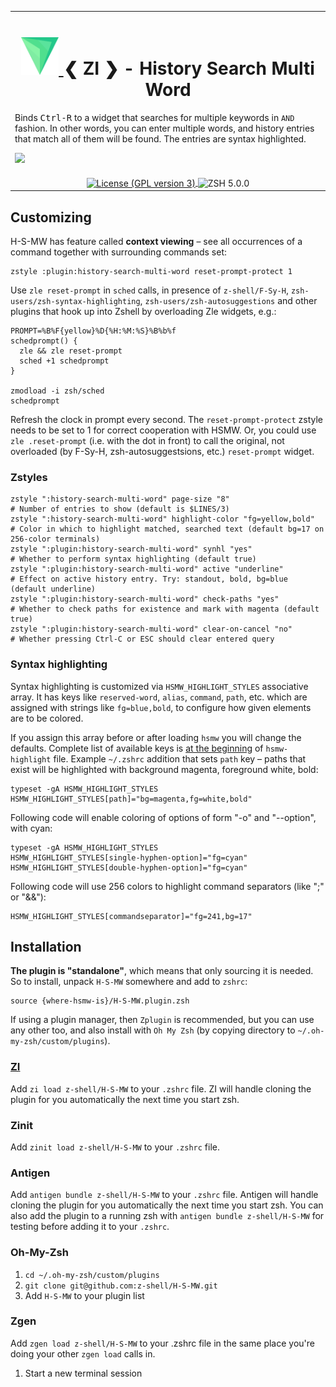 <table><tr><td>
<h1 align="center">
  <a href="https://github.com/z-shell/zi" target="_blank">
    <img src="https://github.com/z-shell/zi/raw/main/docs/images/logo.svg" alt="Logo" width="60" height="60" />
  </a>
❮ ZI ❯ - History Search Multi Word
</h1>

Binds <kbd>Ctrl-R</kbd> to a widget that searches for multiple keywords in `AND` fashion. In other words, you can enter multiple words, and history entries that match all of them will be found. The entries are syntax highlighted.

<a href="https://asciinema.org/a/155704" target="_blank"><img src="https://asciinema.org/a/155704.svg" /></a>

</td></tr>
<tr><td align="center">
<a href="../LICENSE" target="_blank">
  <img align="center" src="https://img.shields.io/badge/license-GNU%20GPL%20version%203-blue.svg?style=flat-square" alt="License (GPL version 3)">
</a>
<img align="center" src="https://img.shields.io/badge/zsh-v5.0.0-orange.svg?style=flat-square" alt="ZSH 5.0.0">
</td></tr></table>

## Customizing

H-S-MW has feature called **context viewing** – see all occurrences of a command together with surrounding commands set:

```shell
zstyle :plugin:history-search-multi-word reset-prompt-protect 1
```

Use `zle reset-prompt` in `sched` calls, in presence of `z-shell/F-Sy-H`, `zsh-users/zsh-syntax-highlighting`, `zsh-users/zsh-autosuggestions` and other plugins that hook up into Zshell by overloading Zle widgets, e.g.:

```shell
PROMPT=%B%F{yellow}%D{%H:%M:%S}%B%b%f
schedprompt() {
  zle && zle reset-prompt
  sched +1 schedprompt
}

zmodload -i zsh/sched
schedprompt
```

Refresh the clock in prompt every second. The `reset-prompt-protect` zstyle needs to be set to 1 for correct cooperation with HSMW. Or, you could use `zle .reset-prompt` (i.e. with the dot in front) to call the original, not overloaded (by F-Sy-H, zsh-autosuggestsions, etc.) `reset-prompt` widget.

### Zstyles

```shell
zstyle ":history-search-multi-word" page-size "8"                      # Number of entries to show (default is $LINES/3)
zstyle ":history-search-multi-word" highlight-color "fg=yellow,bold"   # Color in which to highlight matched, searched text (default bg=17 on 256-color terminals)
zstyle ":plugin:history-search-multi-word" synhl "yes"                 # Whether to perform syntax highlighting (default true)
zstyle ":plugin:history-search-multi-word" active "underline"          # Effect on active history entry. Try: standout, bold, bg=blue (default underline)
zstyle ":plugin:history-search-multi-word" check-paths "yes"           # Whether to check paths for existence and mark with magenta (default true)
zstyle ":plugin:history-search-multi-word" clear-on-cancel "no"        # Whether pressing Ctrl-C or ESC should clear entered query
```

### Syntax highlighting

Syntax highlighting is customized via `HSMW_HIGHLIGHT_STYLES` associative array. It has keys like `reserved-word`, `alias`, `command`, `path`, etc. which are assigned with strings like `fg=blue,bold`, to configure how given elements are to be colored.

If you assign this array before or after loading `hsmw` you will change the defaults. Complete list of available keys is [at the beginning](https://github.com/z-shell/H-S-MW/blob/main/functions/hsmw-highlight#L34-L62) of `hsmw-highlight` file. Example `~/.zshrc` addition that sets `path` key – paths that exist will be highlighted with background magenta, foreground white, bold:

```shell
typeset -gA HSMW_HIGHLIGHT_STYLES
HSMW_HIGHLIGHT_STYLES[path]="bg=magenta,fg=white,bold"
```

Following code will enable coloring of options of form "-o" and "--option", with cyan:

```shell
typeset -gA HSMW_HIGHLIGHT_STYLES
HSMW_HIGHLIGHT_STYLES[single-hyphen-option]="fg=cyan"
HSMW_HIGHLIGHT_STYLES[double-hyphen-option]="fg=cyan"
```

Following code will use 256 colors to highlight command separators (like ";" or "&&"):

```shell
HSMW_HIGHLIGHT_STYLES[commandseparator]="fg=241,bg=17"
```

## Installation

**The plugin is "standalone"**, which means that only sourcing it is needed. So to
install, unpack `H-S-MW` somewhere and add to `zshrc`:

```shell
source {where-hsmw-is}/H-S-MW.plugin.zsh
```

If using a plugin manager, then `Zplugin` is recommended, but you can use any
other too, and also install with `Oh My Zsh` (by copying directory to
`~/.oh-my-zsh/custom/plugins`).

### [ZI](https://github.com/z-shell/zi)

Add `zi load z-shell/H-S-MW` to your `.zshrc` file. ZI will handle cloning the plugin for you automatically the next time you start zsh.

### Zinit

Add `zinit load z-shell/H-S-MW` to your `.zshrc` file.

### Antigen

Add `antigen bundle z-shell/H-S-MW` to your `.zshrc` file. Antigen will handle cloning the plugin for you automatically the next time you start zsh. You can also add the plugin to a running zsh with `antigen bundle z-shell/H-S-MW` for testing before adding it to your `.zshrc`.

### Oh-My-Zsh

1. `cd ~/.oh-my-zsh/custom/plugins`
2. `git clone git@github.com:z-shell/H-S-MW.git`
3. Add `H-S-MW` to your plugin list

### Zgen

Add `zgen load z-shell/H-S-MW` to your .zshrc file in the same place you're doing your other `zgen load` calls in.

1. Start a new terminal session
